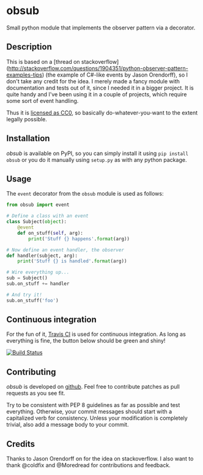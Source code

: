 # obsub

Small python module that implements the observer pattern via a decorator.


## Description

This is based on a [thread on stackoverflow]
(http://stackoverflow.com/questions/1904351/python-observer-pattern-examples-tips)
(the example of C#-like events by Jason
Orendorff), so I don't take any credit for the
idea. I merely made a fancy module with documentation and tests out of it,
since I needed it in a bigger project. It is quite handy and I've been using
it in a couple of projects, which require some sort of event handling.

Thus it is [licensed as CC0](http://creativecommons.org/publicdomain/zero/1.0/),
so basically do-whatever-you-want to the extent legally possible.


## Installation

*obsub* is available on PyPI, so you can simply install it using
`pip install obsub` or you do it manually using `setup.py` as with any python
package.


## Usage

The `event` decorator from the `obsub` module is used as follows:

```python
from obsub import event

# Define a class with an event
class Subject(object):
    @event
    def on_stuff(self, arg):
        print('Stuff {} happens'.format(arg))

# Now define an event handler, the observer
def handler(subject, arg):
    print('Stuff {} is handled'.format(arg))

# Wire everything up...
sub = Subject()
sub.on_stuff += handler

# And try it!
sub.on_stuff('foo')

```


## Continuous integration

For the fun of it, [Travis CI](https://travis-ci.org/aepsil0n/obsub) is used
for continuous integration. As long as everything is fine, the button below
should be green and shiny!

[![Build Status](https://api.travis-ci.org/aepsil0n/obsub.png?branch=master)](https://travis-ci.org/aepsil0n/obsub)


## Contributing

*obsub* is developed on [github](https://github.com/aepsil0n/obsub). Feel free to
contribute patches as pull requests as you see fit.

Try to be consistent with PEP 8 guidelines as far as possible and test
everything. Otherwise, your commit messages should start with a capitalized
verb for consistency. Unless your modification is completely trivial, also add
a message body to your commit.


## Credits

Thanks to Jason Orendorff on for the idea on stackoverflow. I also want to
thank @coldfix and @Moredread for contributions and feedback.

